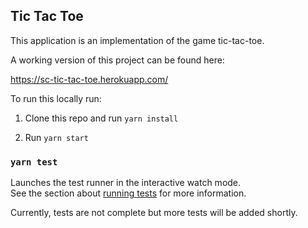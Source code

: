 ## Tic Tac Toe

This application is an implementation of the game tic-tac-toe. 

A working version of this project can be found here:

https://sc-tic-tac-toe.herokuapp.com/

To run this locally run: 

1. Clone this repo and run `yarn install`

2. Run `yarn start` 

### `yarn test`

Launches the test runner in the interactive watch mode.<br>
See the section about [running tests](https://facebook.github.io/create-react-app/docs/running-tests) for more information.

Currently, tests are not complete but more tests will be added shortly.